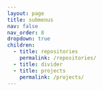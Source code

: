```yaml
---
layout: page
title: submenus
nav: false
nav_order: 8
dropdown: true
children:
  - title: repositories
    permalink: /repositories/
  - title: divider
  - title: projects
    permalink: /projects/
---
```

